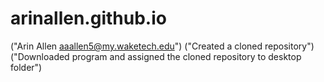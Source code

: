 # arinallen.github.io
 ("Arin Allen aaallen5@my.waketech.edu")
 ("Created a cloned repository") 
 ("Downloaded program and assigned the cloned repository to desktop folder")
